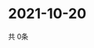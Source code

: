 # 2021-10-20
  共 0条

  <!-- BEGIN -->
  <!-- 最后更新时间Wed Oct 20 2021 23:03:41 GMT+0000 (Coordinated Universal Time) -->
  
  <!-- END -->
  
  